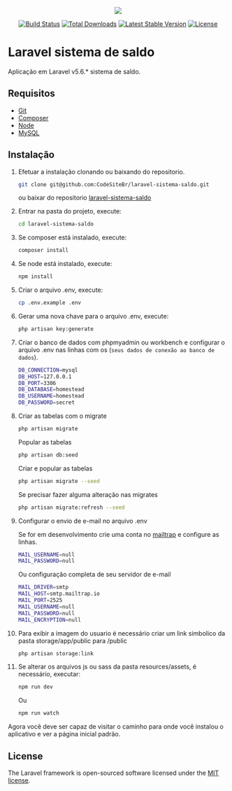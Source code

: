 <p align="center"><img src="https://laravel.com/assets/img/components/logo-laravel.svg"></p>

<p align="center">
<a href="https://travis-ci.org/laravel/framework"><img src="https://travis-ci.org/laravel/framework.svg" alt="Build Status"></a>
<a href="https://packagist.org/packages/laravel/framework"><img src="https://poser.pugx.org/laravel/framework/d/total.svg" alt="Total Downloads"></a>
<a href="https://packagist.org/packages/laravel/framework"><img src="https://poser.pugx.org/laravel/framework/v/stable.svg" alt="Latest Stable Version"></a>
<a href="https://packagist.org/packages/laravel/framework"><img src="https://poser.pugx.org/laravel/framework/license.svg" alt="License"></a>
</p>

# Laravel sistema de saldo

Aplicação em Laravel v5.6.* sistema de saldo.

## Requisitos
- [Git](https://git-scm.com/)
- [Composer](http://getcomposer.org/doc/00-intro.md)
- [Node](https://nodejs.org/en/)
- [MySQL](https://www.mysql.com/)

## Instalação

1. Efetuar a instalação clonando ou baixando do repositorio.

    ```bash 
    git clone git@github.com:CodeSiteBr/laravel-sistema-saldo.git
    ```
    ou baixar do repositorio [laravel-sistema-saldo](https://github.com/CodeSiteBr/laravel-sistema-saldo/archive/master.zip)

2. Entrar na pasta do projeto, execute:
    ```bash
    cd laravel-sistema-saldo
    ```
3. Se composer está instalado, execute:
    ```bash
    composer install
    ```
4. Se node está instalado, execute:
    ```bash
    npm install
    ```
5. Criar o arquivo .env, execute:
    ```bash
    cp .env.example .env
    ```
6. Gerar uma nova chave para o arquivo .env, execute:
    ```bash
    php artisan key:generate
    ```
7. Criar o banco de dados com phpmyadmin ou workbench e configurar o arquivo .env nas linhas com os (`seus dados de conexão ao banco de dados`).

    ```bash
    DB_CONNECTION=mysql
    DB_HOST=127.0.0.1
    DB_PORT=3306
    DB_DATABASE=homestead
    DB_USERNAME=homestead
    DB_PASSWORD=secret
    ```

8. Criar as tabelas com o migrate
    
    
    ```bash
    php artisan migrate
    ```

    Popular as tabelas
    ```bash
    php artisan db:seed
    ```

    Criar e popular as tabelas
    ```bash
    php artisan migrate --seed
    ```

    Se precisar fazer alguma alteração nas migrates 
    ```bash
    php artisan migrate:refresh --seed
    ```

9. Configurar o envio de e-mail no arquivo .env
    
    Se for em desenvolvimento crie uma conta no [mailtrap](https://mailtrap.io/) e configure as linhas.

    ```bash
    MAIL_USERNAME=null
    MAIL_PASSWORD=null
    ```

    Ou configuração completa de seu servidor de e-mail

    ```bash
    MAIL_DRIVER=smtp
    MAIL_HOST=smtp.mailtrap.io
    MAIL_PORT=2525
    MAIL_USERNAME=null
    MAIL_PASSWORD=null
    MAIL_ENCRYPTION=null
    ```
10. Para exibir a imagem do usuario é necessário criar um link simbolico da pasta storage/app/public para /public
    ```bash
    php artisan storage:link
    ```

11. Se alterar os arquivos js ou sass da pasta resources/assets, é necessário, executar: 
    ```bash
    npm run dev
    ```
    Ou
    ```bash
    npm run watch
    ```

Agora você deve ser capaz de visitar o caminho para onde você instalou o aplicativo e ver a página inicial padrão.

## License

The Laravel framework is open-sourced software licensed under the [MIT license](https://opensource.org/licenses/MIT).

